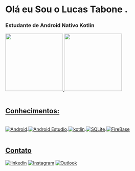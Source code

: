# Olá eu Sou o Lucas Tabone .
 
<h3>Estudante de Android Nativo Kotlin </h3>
<div>
  <a href="https://github.com/LucasTabone">
  <img height="180em" src="https://github-readme-stats.vercel.app/api?username=LucasTabone&show_icons=true&theme=dark&include_all_commits=true&count_private=true"/>
  <img height="180em" src="https://github-readme-stats.vercel.app/api/top-langs/?username=LucasTabone&layout=compact&langs_count=7&theme=dark"/>
</div>

 <br/>
<h2>Conhecimentos:</h2>

<div style="display: inline_block"><br/>
<img align="center" alt="Android" src="https://img.shields.io/badge/Android-3DDC84?style=for-the-badge&logo=android&logoColor=white"/>
<img align="center" alt="Android Estudio" src="https://img.shields.io/badge/Android_Studio-3DDC84?style=for-the-badge&logo=android-studio&logoColor=white"/>
<img align="center" alt="kotlin" src="https://img.shields.io/badge/Kotlin-0095D5?&style=for-the-badge&logo=kotlin&logoColor=white"/>
<img align="center" alt="SQLite" src="https://img.shields.io/badge/SQLite-07405E?style=for-the-badge&logo=sqlite&logoColor=white"/>
<img align="center" alt="FireBase" src="https://img.shields.io/badge/firebase-%23039BE5.svg?style=for-the-badge&logo=firebase"/>
</div>
<br/> 

## Contato
[![linkedin](https://img.shields.io/badge/LinkedIn-0077B5?style=for-the-badge&logo=linkedin&logoColor=white)](https://www.linkedin.com/in/lucastabone/)
[![Instagram](https://img.shields.io/badge/Instagram-E4405F?style=for-the-badge&logo=instagram&logoColor=white)](https://www.instagram.com/lucastabone/)
[![Outlook](https://img.shields.io/badge/Microsoft_Outlook-0078D4?style=for-the-badge&logo=microsoft-outlook&logoColor=white)](mailto:Lucas.tabone@hotmail.com)
